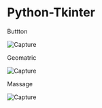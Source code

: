 # Python-Tkinter

Buttton

![Capture](https://user-images.githubusercontent.com/82565293/118526513-f084ab00-b75d-11eb-87e5-05dfa4a753bb.PNG)

Geomatric

![Capture](https://user-images.githubusercontent.com/82565293/118526729-2b86de80-b75e-11eb-87d6-903f5a22ee55.PNG)

Massage

![Capture](https://user-images.githubusercontent.com/82565293/118526927-5cffaa00-b75e-11eb-8718-ca4a1c339b92.PNG)




